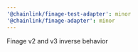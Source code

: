 ```yaml
---
'@chainlink/finage-test-adapter': minor
'@chainlink/finage-adapter': minor
---
```


Finage v2 and v3 inverse behavior
